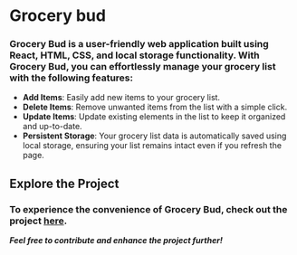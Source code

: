 # Grocery bud
### Grocery Bud is a user-friendly web application built using **React, HTML, CSS, and local storage functionality**. With Grocery Bud, you can effortlessly manage your grocery list with the following features:
* **Add Items**: Easily add new items to your grocery list.
* **Delete Items**: Remove unwanted items from the list with a simple click.
* **Update Items**: Update existing elements in the list to keep it organized and up-to-date.
* **Persistent Storage**: Your grocery list data is automatically saved using local storage, ensuring your list remains intact even if you refresh the page.
## Explore the Project
### To experience the convenience of Grocery Bud, check out the project [here](https://grocery-bud-react-project-app.netlify.app/). 
**_Feel free to contribute and enhance the project further!_**
